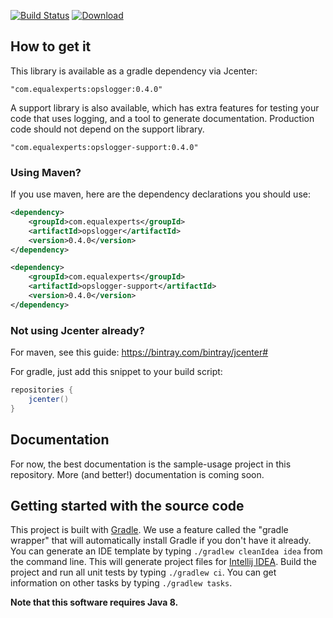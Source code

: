 [![Build Status](https://travis-ci.org/EqualExperts/opslogger.svg?branch=master)](https://travis-ci.org/EqualExperts/opslogger)
[ ![Download](https://api.bintray.com/packages/equalexperts/open-source/opslogger/images/download.svg) ](https://bintray.com/equalexperts/open-source/opslogger/_latestVersion)

## How to get it
This library is available as a gradle dependency via Jcenter:

    "com.equalexperts:opslogger:0.4.0"

A support library is also available, which has extra features for testing your code that uses logging, and a tool
to generate documentation. Production code should not depend on the support library.

    "com.equalexperts:opslogger-support:0.4.0"


### Using Maven?
If you use maven, here are the dependency declarations you should use:

```xml
<dependency>
	<groupId>com.equalexperts</groupId>
	<artifactId>opslogger</artifactId>
	<version>0.4.0</version>
</dependency>

<dependency>
	<groupId>com.equalexperts</groupId>
	<artifactId>opslogger-support</artifactId>
	<version>0.4.0</version>
</dependency>
```

### Not using Jcenter already?
For maven, see this guide: https://bintray.com/bintray/jcenter#

For gradle, just add this snippet to your build script:

```groovy
repositories {  
    jcenter()  
}
```

## Documentation
For now, the best documentation is the sample-usage project in this repository. More (and better!) documentation is coming soon.

## Getting started with the source code
This project is built with [Gradle](http://www.gradle.org/). We use a feature called the "gradle wrapper" that will automatically install
Gradle if you don't have it already. You can generate an IDE template by typing `./gradlew cleanIdea idea` from the command line. This
will generate project files for [Intellij IDEA](http://www.jetbrains.com/idea/). Build the project and run all unit tests by typing
`./gradlew ci`. You can get information on other tasks by typing `./gradlew tasks`.

**Note that this software requires Java 8.**
